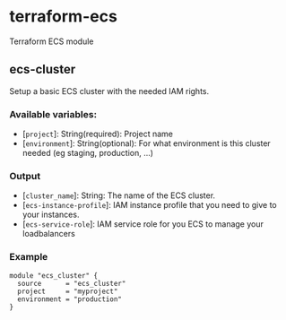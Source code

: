 # terraform-ecs
Terraform ECS module

## ecs-cluster
Setup a basic ECS cluster with the needed IAM rights.

### Available variables:
 * [`project`]: String(required): Project name
 * [`environment`]: String(optional):  For what environment is this cluster needed (eg staging, production, ...)
### Output
 * [`cluster_name`]: String: The name of the ECS cluster.
 * [`ecs-instance-profile`]: IAM instance profile that you need to give to your instances.
 * [`ecs-service-role`]: IAM service role for you ECS to manage your loadbalancers

### Example
```
module "ecs_cluster" {
  source      = "ecs_cluster"
  project     = "myproject"
  environment = "production"
}
```
